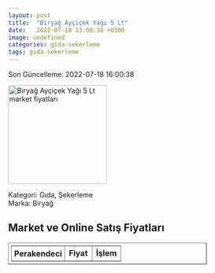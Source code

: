 ```yaml
---
layout: post
title:  "Biryağ Ayçiçek Yağı 5 Lt"
date:   2022-07-18 13:00:38 +0300
image: undefined
categories: gida-sekerleme
tags: gida-sekerleme
---
```


Son Güncelleme: 2022-07-18 16:00:38

<img src="undefined" width="200" alt="Biryağ Ayçiçek Yağı 5 Lt market fiyatları" />

Kategori: Gıda, Şekerleme
<br />
Marka: Biryağ

<h2>Market ve Online Satış Fiyatları</h2>

<table border="1" style="padding: 5px;width:80%;">
  <tr>
    <td style="padding: 5px;"><strong>Perakendeci</strong></td>
    <td><strong>Fiyat</strong></td>
    <td><strong>İşlem</strong></td>
  </tr>
  
</table>
